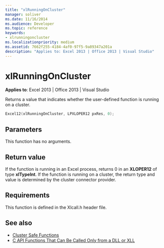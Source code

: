 ```yaml
---
title: "xlRunningOnCluster"
manager: soliver
ms.date: 11/16/2014
ms.audience: Developer
ms.topic: reference
keywords:
- xlrunningoncluster
ms.localizationpriority: medium
ms.assetid: 7662f255-4184-4af0-97f5-9a89347a201a
description: "Applies to: Excel 2013 | Office 2013 | Visual Studio"
---
```


# xlRunningOnCluster

**Applies to**: Excel 2013 | Office 2013 | Visual Studio 
  
Returns a value that indicates whether the user-defined function is running on a cluster. 
  
```cpp
Excel12(xlRunningOnCluster, LPXLOPER12 pxRes, 0);
```

## Parameters

This function has no arguments.
  
## Return value

If the function is running in an Excel process, returns 0 in an **XLOPER12** of type **xlTypeInt**. If the function is running on a cluster, the return type and value is determined by the cluster connector provider.
  
## Requirements

This function is defined in the Xlcall.h header file.
  
## See also

- [Cluster Safe Functions](cluster-safe-functions.md)
- [C API Functions That Can Be Called Only from a DLL or XLL](c-api-functions-that-can-be-called-only-from-a-dll-or-xll.md)

